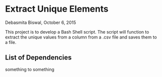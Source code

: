 # Extract Unique Elements
Debasmita Biswal, October 6, 2015

This project is to develop a Bash Shell script.
The script will function to extract the unique values from a column from a .csv file and saves them to a file.

## List of Dependencies

something to something

